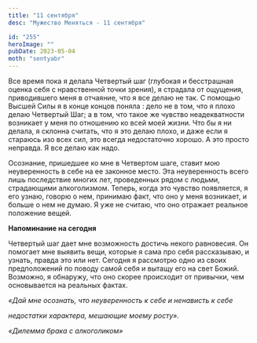 ```yaml
---
title: "11 сентября"
desc: "Мужество Меняться - 11 сентября"

id: "255"
heroImage: ""
pubDate: 2023-05-04
moth: "sentyabr"
---
```


Все время пока я делала Четвертый шаг (глубокая и бесстрашная оценка себя с
нравственной точки зрения), я страдала от ощущения, приводившего меня в
отчаяние, что я все делаю не так. С помощью Высшей Силы я в конце концов
поняла : дело не в том, что я плохо делаю Четвертый Шаг; а в том, что такое же
чувство неадекватности возникает у меня по отношению ко всей моей жизни. Что
бы я ни делала, я склонна считать, что я это делаю плохо, и даже если я
стараюсь изо всех сил, это всегда недостаточно хорошо. А это просто неправда.
Я все делаю как надо.

Осознание, пришедшее ко мне в Четвертом шаге, ставит мою неуверенность в себе
на ее законное место. Эта неуверенность всего лишь последствие многих лет,
проведенных рядом с людьми, страдающими алкоголизмом. Теперь, когда это
чувство появляется, я его узнаю, говорю о нем, принимаю факт, что оно у меня
возникает, и больше о нем не думаю. Я уже не считаю, что оно отражает реальное
положение вещей.

**Напоминание на сегодня**

Четвертый шаг дает мне возможность достичь некого равновесия. Он помогает мне
выявить вещи, которые я сама про себя рассказываю, и узнать, правда это или
нет. Сегодня я рассмотрю одно из своих предположений по поводу самой себя и
вытащу его на свет Божий. Возможно, я обнаружу, что оно скорее происходит от
привычки, чем основывается на реальных фактах.

_«Дай мне осознать, что неуверенность к себе и ненависть к себе_

_недостатки характера, мешающие моему росту»._

_«Дилемма брака с алкоголиком»_
